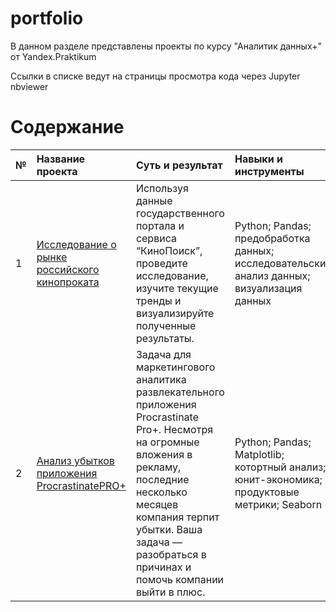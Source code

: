 # portfolio

В данном разделе представлены проекты по курсу "Аналитик данных+" от Yandex.Praktikum

Ссылки в списке ведут на страницы просмотра кода через Jupyter nbviewer

# Содержание
| № | Название проекта | Суть и результат | Навыки и инструменты |
| :-------------------- | :--------------------- |:---------------------------| :---------------------------| 
| 1 | [Исследование о рынке российского кинопроката](https://github.com/Yuliya-kagaeva/portfolio/blob/main/project/analysis_film.ipynb) | Используя данные государственного портала и сервиса “КиноПоиск”, проведите исследование, изучите текущие тренды и визуализируйте полученные результаты. | Python; Pandas; предобработка данных; исследовательский анализ данных; визуализация данных
| 2 | [Анализ убытков приложения ProcrastinatePRO+](https://[github.com/Yuliya-kagaeva/portfolio/blob/main/project/analysis_film.ipynb](https://github.com/Yuliya-kagaeva/portfolio/blob/main/project/analysis_of_business_indicators.ipynb)) | Задача для маркетингового аналитика развлекательного приложения Procrastinate Pro+. Несмотря на огромные вложения в рекламу, последние несколько месяцев компания терпит убытки. Ваша задача — разобраться в причинах и помочь компании выйти в плюс. | Python; Pandas; Matplotlib; котортный анализ; юнит-экономика; продуктовые метрики; Seaborn

